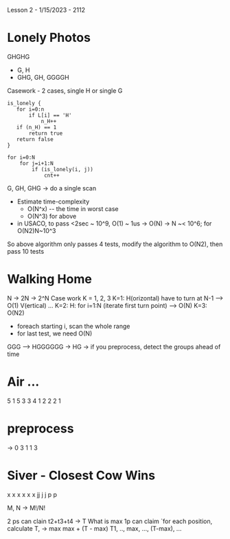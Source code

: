 Lesson 2 - 1/15/2023 - 2112

# Lonely Photos

GHGHG 
* G, H
* GHG, GH, GGGGH

Casework - 2 cases, single H or single G 
```
is_lonely {
   for i=0:n
       if L[i] == 'H'
           n_H++
   if (n_H) == 1
       return true
   return false    
}
```

```
for i=0:N
    for j=i+1:N
        if (is_lonely(i, j))
            cnt++
```
G, GH, GHG -> do a single scan

* Estimate time-complexity
    * O(N^x) -- the time in worst case
    * O(N^3) for above
* in USACO, to pass <2sec ~ 10^9, O(1)  ~ 1us -> O(N) -> N ~< 10^6; for O(N2)N~10^3

So above algorithm only passes 4 tests, modify the algorithm to O(N2), then pass 10 tests


# Walking Home
N -> 2N -> 2^N
Case work K = 1, 2, 3 
K=1: H(orizontal) have to turn at N-1  --> O(1)
     V(ertical) ...
K=2: H: for i=1:N (iterate first turn point) --> O(N)
K=3: O(N2)
* foreach starting i, scan the whole range
* for last test, we need O(N)

GGG --> HGGGGGG -> HG -> if you preprocess, detect the groups ahead of time 

# Air ...
5
1 5 3 3 4
1 2 2 2 1
# preprocess 
-> 0 3 1 1 3

# Siver - Closest Cow Wins
x    x     x    x    x     x
        jj              j     j
       p             p
       
 M, N -> M!/N!   
 
 2 ps can clain t2+t3+t4 -> T
 What is max 1p can claim
     `for each position, calculate T, -> max 
     max + (T - max)
 T1, .., max, ..., (T-max), ...    
       
       
       
